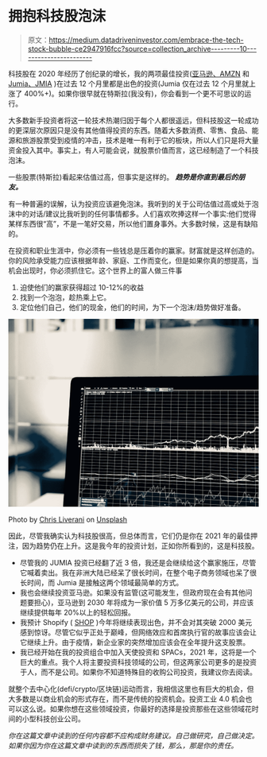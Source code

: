# 拥抱科技股泡沫

> 原文：<https://medium.datadriveninvestor.com/embrace-the-tech-stock-bubble-ce2947916fcc?source=collection_archive---------10----------------------->

科技股在 2020 年经历了创纪录的增长，我的两项最佳投资([亚马逊、AMZN](https://www.google.com/finance/quote/AMZN:NASDAQ) 和 [Jumia、JMIA](https://www.google.com/finance/quote/JMIA:NYSE) )在过去 12 个月里都是出色的投资(Jumia 仅在过去 12 个月里就上涨了 400%+)。如果你很早就在特斯拉(我没有)，你会看到一个更不可思议的运行。

大多数新手投资者将这一轮技术热潮归因于每个人都很遥远，但科技股这一轮成功的更深层次原因只是没有其他值得投资的东西。随着大多数消费、零售、食品、能源和旅游股票受到疫情的冲击，技术是唯一有利于它的板块，所以人们只是将大量资金投入其中。事实上，有人可能会说，就股票价值而言，这已经制造了一个科技泡沫。

一些股票(特斯拉)看起来估值过高，但事实是这样的。 ***趋势是你直到最后的朋友。***

有一种普遍的误解，认为投资应该避免泡沫。我听到的关于公司估值过高或处于泡沫中的对话/建议比我听到的任何事情都多。人们喜欢吹捧这样一个事实:他们觉得某样东西很“高”，不是一笔好交易，所以他们置身事外。大多数时候，这是有缺陷的。

在投资和职业生涯中，你必须有一些钱总是压着你的赢家。财富就是这样创造的。你的风险承受能力应该根据年龄、家庭、工作而变化，但是如果你真的想提高，当机会出现时，你必须抓住它。这个世界上的富人做三件事

1.  迫使他们的赢家获得超过 10-12%的收益
2.  找到一个泡泡，趁热乘上它。
3.  定位他们自己，他们的现金，他们的时间，为下一个泡沫/趋势做好准备。

![](img/835f2412f7bdd4c1ced17c3a94840699.png)

Photo by [Chris Liverani](https://unsplash.com/@chrisliverani?utm_source=medium&utm_medium=referral) on [Unsplash](https://unsplash.com?utm_source=medium&utm_medium=referral)

因此，尽管我确实认为科技股很高，但总体而言，它们仍是你在 2021 年的最佳押注，因为趋势仍在上升。这是我今年的投资计划，正如你所看到的，这是科技股。

*   尽管我的 JUMIA 投资已经翻了近 3 倍，我还是会继续给这个赢家施压，尽管它喊着卖出。我在非洲大陆已经呆了很长时间，在整个电子商务领域也呆了很长时间，而 Jumia 是接触这两个领域最简单的方式。
*   我也会继续投资亚马逊。如果没有监管(这可能发生，但政府现在会有其他问题要担心)，亚马逊到 2030 年将成为一家价值 5 万多亿美元的公司，并应该继续提供每年 20%以上的轻松回报。
*   我预计 Shopify ( [SHOP](https://www.google.com/finance/quote/SHOP:NYSE) )今年将继续表现出色，并不会对其突破 2000 美元感到惊讶。尽管它似乎正处于巅峰，但网络效应和首席执行官的故事应该会让它继续上升。由于疫情，新企业家的突然增加应该会在全年提升这支股票。
*   我已经开始在我的投资组合中加入天使投资和 SPACs，2021 年，这将是一个巨大的重点。我个人将主要投资科技领域的公司，但这两家公司更多的是投资于人，而不是公司。如果你不知道特殊目的收购公司投资，我建议你去阅读。

就整个去中心化(defi/crypto/区块链)运动而言，我相信这里也有巨大的机会，但大多数是以商业机会的形式存在，而不是传统的投资机会。投资工业 4.0 机会也可以这么说。如果你想在这些领域投资，你最好的选择是投资那些在这些领域花时间的小型科技创业公司。

*你在这篇文章中读到的任何内容都不应构成财务建议。自己做研究，自己做决定。如果你因为你在这篇文章中读到的东西而损失了钱，那么，那是你的责任。*